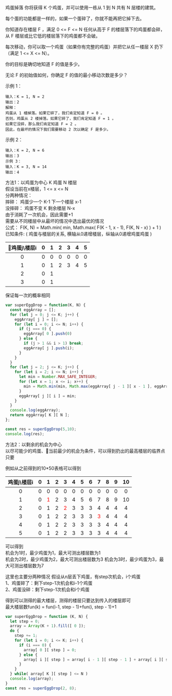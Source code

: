 鸡蛋掉落
你将获得 K 个鸡蛋，并可以使用一栋从 1 到 N  共有 N 层楼的建筑。

每个蛋的功能都是一样的，如果一个蛋碎了，你就不能再把它掉下去。

你知道存在楼层 F ，满足 0 <= F <= N 任何从高于 F 的楼层落下的鸡蛋都会碎，从 F 楼层或比它低的楼层落下的鸡蛋都不会破。

每次移动，你可以取一个鸡蛋（如果你有完整的鸡蛋）并把它从任一楼层 X 扔下（满足 1 <= X <= N）。

你的目标是确切地知道 F 的值是多少。

无论 F 的初始值如何，你确定 F 的值的最小移动次数是多少？

 

示例 1：
```
输入：K = 1, N = 2
输出：2
解释：
鸡蛋从 1 楼掉落。如果它碎了，我们肯定知道 F = 0 。
否则，鸡蛋从 2 楼掉落。如果它碎了，我们肯定知道 F = 1 。
如果它没碎，那么我们肯定知道 F = 2 。
因此，在最坏的情况下我们需要移动 2 次以确定 F 是多少。
```

示例 2：
```
输入：K = 2, N = 6
输出：3
示例 3：
输入：K = 3, N = 14
输出：4
```

方法1：以鸡蛋为中心 
  K 鸡蛋    N 楼层  
  假设当前在x楼层，1 <= x <= N  
  分两种情况：  
  摔碎： 鸡蛋少一个 K-1     下一个楼层  x-1  
  没摔碎： 鸡蛋不变 K       剩余楼层    N-x  
  由于消耗了一次机会，因此需要+1  
  需要从不同楼层中从最坏的情况中选出最优的情况  
  公式：
  F(K, N) = Math.min( min, Math.max( F(K - 1, x - 1), F(K, N - x) ) + 1 )  
  已知条件:  ( 鸡蛋与楼层的关系, 横轴从0递增楼层，纵轴从0递增鸡蛋鸡蛋 )  
  
|鸡蛋j\楼层i|0|1|2|3|4|5
:-:|:-:|:-:|:-:|:-:|:-:|:-:
0|0|0|0|0|0|0|0
1|0|1|2|3|4|5|6
2|0|1
3|0|1

  保证每一次的概率相同

```javascript
var superEggDrop = function(K, N) {
  const eggArray = [];
  for (let j = 0; j <= K; j++) {
    eggArray[ j ] = [];
    for (let i = 0; i <= N; i++) {
      if (j === 0) {
        eggArray[ 0 ].push(0)
      } else {
        if (j > 1 && i > 1) break;
        eggArray[ j ].push(i);
      }
    }
  }
  for (let j = 2; j <= K; j++) {
    for (let i = 2; i <= N; i++) {
      let min = Number.MAX_SAFE_INTEGER;
      for (let x = 1; x <= i; x++) {
        min = Math.min(min, Math.max(eggArray[ j - 1 ][ x - 1 ], eggArray[ j ][ i - x ]) + 1);
      }
      eggArray[ j ][ i ] = min;
    }
  }
  console.log(eggArray);
  return eggArray[ K ][ N ];
};

const res = superEggDrop(5,10);
console.log(res);
```


方法2：以剩余的机会为中心  
以尽可能少的鸡蛋、当前最少的机会为条件，可以得到扔出的最高楼层的临界点  
只要

例如从之前得到的10*50表格可以得到  

|鸡蛋j\楼层i|0|1|2|3|4|5|6|7|8|9|10
:-:|:-:|:-:|:-:|:-:|:-:|:-:|:-:|:-:|:-:|:-:|:-:
0|0|0|0|0|0|0|0|0|0|0|0|0
1|0|<span style="color: red">1</span>|2|3|4|5|6|7|8|9|10
2|0|1|2|<span style="color: red">2</span>|3|3|3|4|4|4|4
3|0|1|2|2|3|3|3|<span style="color: red">3</span>|4|4|4
4|0|1|2|2|3|3|3|3|4|4|4
5|0|1|2|2|3|3|3|3|4|4|4  


可以得到   
机会为1时，最少鸡蛋为1，最大可测出楼层数为1  
机会为2时，最少鸡蛋为2，最大可测出楼层数为3
机会为3时，最少鸡蛋为3，最大可测出楼层数为7

这里也主要分两种情况
假设从n层丢下鸡蛋，有step次机会，i个鸡蛋  
1、鸡蛋碎了：剩下step-1次机会和i-1个鸡蛋  
2、鸡蛋没碎：剩下step-1次机会和i个鸡蛋  

得到可以测得的最大楼层，测得的楼层只要达到传入的楼层即可  
最大楼层数fun(k) = fun(i-1, step - 1)+fun(i, step - 1)+1
```javascript
var superEggDrop = function (K, N) {
  let step = 0;
  array = Array(K + 1).fill([ 0 ]);
  do {
    step += 1;
    for (let i = 0; i <= K; i++) {
      if (i === 0) {
        array[ 0 ][ step ] = 0;
      } else {
        array[ i ][ step ] = array[ i - 1 ][ step - 1 ] + array[ i ][ step - 1 ] + 1;
      }
    }
  } while( array[ K ][ step ] <= N )
  console.log(array);
}
const res = superEggDrop(2, 8);
```